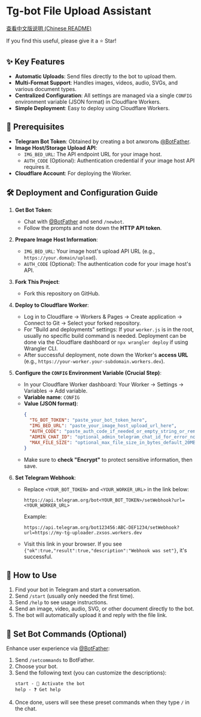 # Tg-bot File Upload Assistant
[查看中文版说明 (Chinese README)](README.md)

If you find this useful, please give it a ⭐ Star!

## ✨ Key Features

*   **Automatic Uploads**: Send files directly to the bot to upload them.
*   **Multi-Format Support**: Handles images, videos, audio, SVGs, and various document types.
*   **Centralized Configuration**: All settings are managed via a single `CONFIG` environment variable (JSON format) in Cloudflare Workers.
*   **Simple Deployment**: Easy to deploy using Cloudflare Workers.



## 🔧 Prerequisites

*   **Telegram Bot Token**: Obtained by creating a bot алкоголь [@BotFather](https://t.me/BotFather).
*   **Image Host/Storage Upload API**:
    *   `IMG_BED_URL`: The API endpoint URL for your image host.
    *   `AUTH_CODE` (Optional): Authentication credential if your image host API requires it.
*   **Cloudflare Account**: For deploying the Worker.

## 🛠️ Deployment and Configuration Guide

1.  **Get Bot Token**:
    *   Chat with [@BotFather](https://t.me/BotFather) and send `/newbot`.
    *   Follow the prompts and note down the **HTTP API token**.

2.  **Prepare Image Host Information**:
    *   `IMG_BED_URL`: Your image host's upload API URL (e.g., `https://your.domain/upload`).
    *   `AUTH_CODE` (Optional): The authentication code for your image host's API.

3.  **Fork This Project**:
    *   Fork this repository on GitHub.

4.  **Deploy to Cloudflare Worker**:
    *   Log in to Cloudflare -> Workers & Pages -> Create application -> Connect to Git -> Select your forked repository.
    *   For "Build and deployments" settings: If your `worker.js` is in the root, usually no specific build command is needed. Deployment can be done via the Cloudflare dashboard or `npx wrangler deploy` if using Wrangler CLI.
    *   After successful deployment, note down the Worker's **access URL** (e.g., `https://your-worker.your-subdomain.workers.dev`).

5.  **Configure the `CONFIG` Environment Variable (Crucial Step)**:
    *   In your Cloudflare Worker dashboard: Your Worker -> Settings -> Variables -> Add variable.
    *   **Variable name**: `CONFIG`
    *   **Value (JSON format)**:
        ```json
        {
          "TG_BOT_TOKEN": "paste_your_bot_token_here",
          "IMG_BED_URL": "paste_your_image_host_upload_url_here",
          "AUTH_CODE": "paste_auth_code_if_needed_or_empty_string_or_remove_this_line",
          "ADMIN_CHAT_ID": "optional_admin_telegram_chat_id_for_error_notifications",
          "MAX_FILE_SIZE": "optional_max_file_size_in_bytes_default_20MB"
        }
        ```
    *   Make sure to **check "Encrypt"** to protect sensitive information, then save.

6.  **Set Telegram Webhook**:
    *   Replace `<YOUR_BOT_TOKEN>` and `<YOUR_WORKER_URL>` in the link below:
        ```text
        https://api.telegram.org/bot<YOUR_BOT_TOKEN>/setWebhook?url=<YOUR_WORKER_URL>
        ```
        Example:
        ```text
        https://api.telegram.org/bot123456:ABC-DEF1234/setWebhook?url=https://my-tg-uploader.zxsos.workers.dev
        ```
    *   Visit this link in your browser. If you see `{"ok":true,"result":true,"description":"Webhook was set"}`, it's successful.

## 💬 How to Use

1.  Find your bot in Telegram and start a conversation.
2.  Send `/start` (usually only needed the first time).
3.  Send `/help` to see usage instructions.
4.  Send an image, video, audio, SVG, or other document directly to the bot.
5.  The bot will automatically upload it and reply with the file link.

## 🤖 Set Bot Commands (Optional)

Enhance user experience via [@BotFather](https://t.me/BotFather):

1.  Send `/setcommands` to BotFather.
2.  Choose your bot.
3.  Send the following text (you can customize the descriptions):
    ```text
    start - 🚀 Activate the bot
    help - ❓ Get help
    ```
4.  Once done, users will see these preset commands when they type `/` in the chat.
